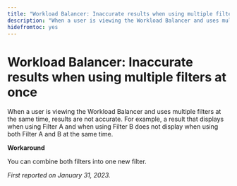 ```yaml
---
title: "Workload Balancer: Inaccurate results when using multiple filters at once"
description: "When a user is viewing the Workload Balancer and uses multiple filters at the same time, results are not accurate. For example, a result that displays when using Filter A and when using Filter B does not display when using both Filter A and B at the same time."
hidefromtoc: yes
---
```


# Workload Balancer: Inaccurate results when using multiple filters at once

When a user is viewing the Workload Balancer and uses multiple filters at the same time, results are not accurate. For example, a result that displays when using Filter A and when using Filter B does not display when using both Filter A and B at the same time.

**Workaround**

You can combine both filters into one new filter.

_First reported on January 31, 2023._

